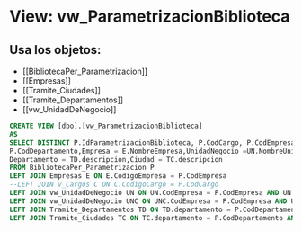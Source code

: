 # View: vw_ParametrizacionBiblioteca

## Usa los objetos:
- [[BibliotecaPer_Parametrizacion]]
- [[Empresas]]
- [[Tramite_Ciudades]]
- [[Tramite_Departamentos]]
- [[vw_UnidadDeNegocio]]

```sql
CREATE VIEW [dbo].[vw_ParametrizacionBiblioteca]
AS
SELECT DISTINCT P.IdParametrizacionBiblioteca, P.CodCargo, P.CodEmpresa, P.CodUnidadNegocio, P.CodCentro, P.CodCiudad, P.NombreCargo, 
P.CodDepartamento,Empresa = E.NombreEmpresa,UnidadNegocio =UN.NombreUnidadNegocio ,Centro = UNC.NombreCentro,
Departamento = TD.descripcion,Ciudad = TC.descripcion
FROM BibliotecaPer_Parametrizacion P
LEFT JOIN Empresas E ON E.CodigoEmpresa = P.CodEmpresa 
--LEFT JOIN v_Cargos C ON C.CodigoCargo = P.CodCargo
LEFT JOIN vw_UnidadDeNegocio UN ON UN.CodEmpresa = P.CodEmpresa AND UN.CodUnidadNegocio = P.CodUnidadNegocio
LEFT JOIN vw_UnidadDeNegocio UNC ON UNC.CodEmpresa = P.CodEmpresa AND UNC.CodUnidadNegocio = P.CodUnidadNegocio AND UNC.CodCentro = P.CodCentro
LEFT JOIN Tramite_Departamentos TD ON TD.departamento = P.CodDepartamento
LEFT JOIN Tramite_Ciudades TC ON TC.departamento = P.CodDepartamento AND TC.Ciudad = P.CodCiudad

```
